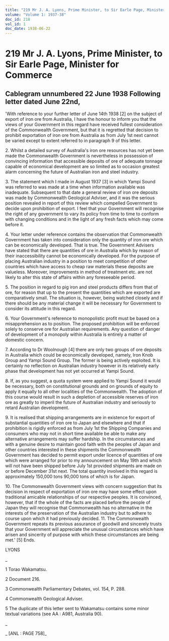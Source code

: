 ```yaml
---
title: "219 Mr J. A. Lyons, Prime Minister, to Sir Earle Page, Minister for Commerce"
volume: "Volume 1: 1937-38"
doc_id: 218
vol_id: 1
doc_date: 1938-06-22
---
```


# 219 Mr J. A. Lyons, Prime Minister, to Sir Earle Page, Minister for Commerce

## Cablegram unnumbered 22 June 1938 Following letter dated June 22nd,

'With reference to your further letter of June 14th 1938 [2] on the subject of export of iron ore from Australia, I have the honour to inform you that the views of your Government in this regard have received fullest consideration of the Commonwealth Government, but that it is regretted that decision to prohibit exportation of iron ore from Australia as from July 1st next cannot be varied except to extent referred to in paragraph 9 of this letter.

2\. Whilst a detailed survey of Australia's iron ore resources has not yet been made the Commonwealth Government is nevertheless in possession of convincing information that accessible deposits of ore of adequate tonnage capable of economical development are so limited as to occasion greatest alarm concerning the future of Australian iron and steel industry.

3\. The statement which I made in August 1937 [3] in which Yampi Sound was referred to was made at a time when information available was inadequate. Subsequent to that date a general review of iron ore deposits was made by Commonwealth Geological Adviser, and it was the serious position revealed in report of this review which compelled Government to decide upon prohibition of export. I feel that your Government will recognise the right of any government to vary its policy from time to time to conform with changing conditions and in the light of any fresh facts which may come before it.

4\. Your letter under reference contains the observation that Commonwealth Government has taken into consideration only the quantity of iron ore which can be economically developed. That is true. The Government Advisers have stated that there are quantities of ore in Australia which by reason of their inaccessibility cannot be economically developed. For the purpose of placing Australian industry in a position to meet competition of other countries which have access to cheap raw materials these deposits are valueless. Moreover, improvements in method of treatment etc. are not likely to alter this state of affairs within any foreseeable period.

5\. The position in regard to pig iron and steel products differs from that of ore, for reason that up to the present the quantities which are exported are comparatively small. The situation is, however, being watched closely and if there should be any material change it will be necessary for Government to consider its attitude in this regard.

6\. Your Government's reference to monopolistic profit must be based on a misapprehension as to position. The proposed prohibition will be enforced solely to conserve ore for Australian requirements. Any question of danger of development of a monopoly within Australia is entirely a matter of domestic concern.

7\. According to Dr Woolnough [4] there are only two groups of ore deposits in Australia which could be economically developed, namely, Iron Knob Group and Yampi Sound Group. The former is being actively exploited. It is certainly no reflection on Australian industry however in its relatively early phase that development has not yet occurred at Yampi Sound.

8\. If, as you suggest, a quota system were applied to Yampi Sound it would be necessary, both on constitutional grounds and on grounds of equity to apply it equally to all other localities of the Commonwealth. The adoption of this course would result in such a depletion of accessible reserves of iron ore as greatly to imperil the future of Australian industry and seriously to retard Australian development.

9\. It is realised that shipping arrangements are in existence for export of substantial quantities of iron ore to Japan and elsewhere and that if prohibition is rigidly enforced as from July 1st the Shipping Companies and consumers who may not in short time available be able to make any alternative arrangements may suffer hardship. In the circumstances and with a genuine desire to maintain good faith with the peoples of Japan and other countries interested in these shipments the Commonwealth Government has decided to permit export under licence of quantities of ore which were arranged for prior to my announcement on May 19th and which will not have been shipped before July 1st provided shipments are made on or before December 31st next. The total quantity involved in this regard is approximately 150,000 tons 90,000 tons of which is for Japan.

10\. The Commonwealth Government views with concern suggestion that its decision in respect of exportation of iron ore may have some effect upon traditional amicable relationships of our respective peoples. It is convinced, however, that if the whole of the facts are placed before the people of Japan they will recognise that Commonwealth has no alternative in the interests of the preservation of the Australian industry but to adhere to course upon which it had previously decided. 11. The Commonwealth Government repeats its previous assurance of goodwill and sincerely trusts that your Government will appreciate the unusual circumstances which have arisen and sincerity of purpose with which these circumstances are being met.' [5] Ends.

LYONS

_

1 Torao Wakamatsu.

2 Document 216.

3 Commonwealth Parliamentary Debates, vol. 154, P. 288.

4 Commonwealth Geological Adviser.

5 The duplicate of this letter sent to Wakamatsu contains some minor textual variations (see AA : A981, Australia 90).

_

_ [ANL : PAGE 758]_

